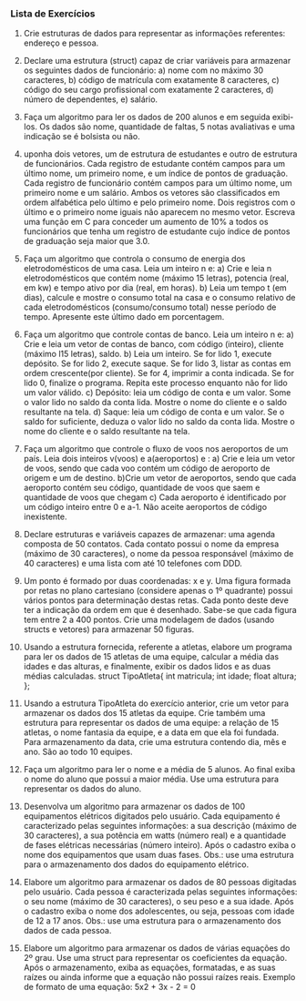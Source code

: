 ### Lista de Exercícios



1. Crie estruturas de dados para representar as informações referentes: endereço e pessoa.

2. Declare uma estrutura (struct) capaz de criar variáveis para armazenar os seguintes dados de funcionário:
    a) nome com no máximo 30 caracteres,
    b) código de matrícula com exatamente 8 caracteres,
    c) código do seu cargo profissional com exatamente 2 caracteres,
    d) número de dependentes,
    e) salário.

3. Faça um algoritmo para ler os dados de 200 alunos e em seguida exibi-los. Os dados são nome, quantidade de faltas, 5 notas avaliativas e uma indicação se é bolsista ou não.

4. uponha dois vetores, um de estrutura de estudantes e outro de estrutura de funcionários. Cada registro de estudante contém campos para um último nome, um primeiro nome, e um índice de pontos de graduação. Cada registro de funcionário contém campos para um último nome, um primeiro nome e um salário. Ambos os vetores são classificados em ordem alfabética pelo último e pelo primeiro nome. Dois registros com o último e o primeiro nome iguais não aparecem no mesmo vetor. Escreva uma função em C para conceder um aumento de 10% a todos os funcionários que tenha um registro de estudante cujo índice de pontos de graduação seja maior que 3.0.

5. Faça um algoritmo que controla o consumo de energia dos eletrodomésticos de uma casa. Leia um inteiro n e:
    a) Crie e leia n eletrodomésticos que contém nome (máximo 15 letras), potencia  (real, em kw) e tempo ativo por dia (real, em horas).
    b) Leia um tempo t (em dias), calcule e mostre o consumo total na casa e o consumo  relativo de cada eletrodomésticos (consumo/consumo total) nesse período de tempo. Apresente este último dado em porcentagem.

6. Faça um algoritmo que controle contas de banco. Leia um inteiro n e:
    a) Crie e leia um vetor de contas de banco, com código (inteiro), cliente (máximo   l15 letras), saldo.
    b) Leia um inteiro. Se for lido 1, execute depósito. Se for lido 2, execute saque.  Se for lido 3, listar as contas em ordem crescente(por cliente). Se for 4, imprimir  a conta indicada. Se for lido 0, finalize o programa. Repita este processo enquanto  não for lido um valor válido.
    c) Depósito: leia um código de conta e um valor. Some o valor lido no saldo da conta    lida. Mostre o nome do cliente e o saldo resultante na tela.
    d) Saque: leia um código de conta e um valor. Se o saldo for suficiente, deduza o   valor lido no saldo da conta lida. Mostre o nome do cliente e o saldo resultante na   tela.

7. Faça um algoritmo que controle o fluxo de voos nos aeroportos de um país. Leia dois inteiros v(voos) e a(aeroportos) e :
    a) Crie e leia um vetor de voos, sendo que cada voo contém um código de aeroporto de origem e um de destino.
    b)Crie um vetor de aeroportos, sendo que cada aeroporto contém seu código, quantidade de voos que saem e quantidade de voos que chegam
    c) Cada aeroporto é identificado por um código inteiro entre 0 e a-1. Não aceite aeroportos de código inexistente.

8. Declare estruturas e variáveis capazes de armazenar: uma agenda composta de 50 contatos. Cada contato possui o nome da empresa (máximo de 30 caracteres), o nome da pessoa responsável (máximo de 40 caracteres) e uma lista com até 10 telefones com DDD.

9. Um ponto é formado por duas coordenadas: x e y. Uma figura formada por retas no plano cartesiano (considere apenas o 1º quadrante) possui vários pontos para determinação destas retas. Cada ponto deste deve ter a indicação da ordem em que é desenhado. Sabe-se que cada figura tem entre 2 a 400 pontos. Crie uma modelagem de dados (usando structs e vetores) para armazenar 50 figuras.

10. Usando a estrutura fornecida, referente a atletas, elabore um programa para ler os dados de 15 atletas de uma equipe, calcular a média das idades e das alturas, e finalmente, exibir os dados lidos e as duas médias calculadas.
struct TipoAtleta{
     int  matricula;
     int  idade;
     float altura; 
};

11. Usando a estrutura TipoAtleta do exercício anterior, crie um vetor para armazenar os dados dos 15 atletas da equipe. Crie também uma estrutura para representar os dados de uma equipe: a relação de 15 atletas, o nome fantasia da equipe, e a data em que ela foi fundada. Para armazenamento da data, crie uma estrutura contendo dia, mês e ano. São ao todo 10 equipes.

12. Faça um algoritmo para ler o nome e a média de 5 alunos. Ao final exiba o nome do aluno que possui a maior média. Use uma estrutura para representar os dados do aluno.

13. Desenvolva um algoritmo para armazenar os dados de 100 equipamentos elétricos digitados pelo usuário. Cada equipamento é caracterizado pelas seguintes informações: a sua descrição (máximo de 30 caracteres), a sua potência em watts (número real) e a quantidade de fases elétricas necessárias (número inteiro). Após o cadastro exiba o nome dos equipamentos que usam duas fases. Obs.: use uma estrutura para o armazenamento dos dados do equipamento elétrico.

14. Elabore um algoritmo para armazenar os dados de 80 pessoas digitadas pelo usuário. Cada pessoa é caracterizada pelas seguintes informações: o seu nome (máximo de 30 caracteres), o seu peso e a sua idade. Após o cadastro exiba o nome dos adolescentes, ou seja, pessoas com idade de 12 a 17 anos. Obs.: use uma estrutura para o armazenamento dos dados de cada pessoa.

15. Elabore um algoritmo para armazenar os dados de várias equações do 2º grau. Use uma struct para representar os coeficientes da equação. Após o armazenamento, exiba as equações, formatadas, e as suas raízes ou ainda informe que a equação não possui raízes reais. Exemplo de formato de uma equação: 5x2 + 3x - 2 = 0
